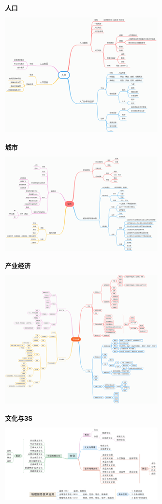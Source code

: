 ## 人口

![人口](./5人口.png)

## 城市

![城市](./6城市.png)

## 产业经济

![产业经济](./7产业经济.png)

## 文化与3S

![文化与3S](./8文化与3S.png)